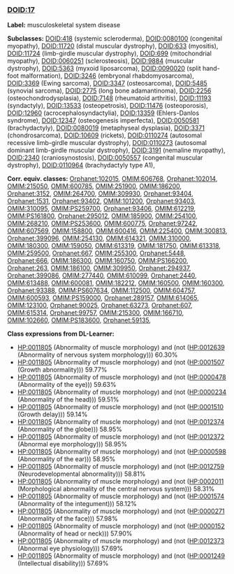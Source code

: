 
### [DOID:17](http://purl.obolibrary.org/obo/DOID_17)
**Label:** musculoskeletal system disease

**Subclasses:** [DOID:418](http://purl.obolibrary.org/obo/DOID_418) (systemic scleroderma), [DOID:0080100](http://purl.obolibrary.org/obo/DOID_0080100) (congenital myopathy), [DOID:11720](http://purl.obolibrary.org/obo/DOID_11720) (distal muscular dystrophy), [DOID:633](http://purl.obolibrary.org/obo/DOID_633) (myositis), [DOID:11724](http://purl.obolibrary.org/obo/DOID_11724) (limb-girdle muscular dystrophy), [DOID:699](http://purl.obolibrary.org/obo/DOID_699) (mitochondrial myopathy), [DOID:0060251](http://purl.obolibrary.org/obo/DOID_0060251) (sclerosteosis), [DOID:9884](http://purl.obolibrary.org/obo/DOID_9884) (muscular dystrophy), [DOID:5363](http://purl.obolibrary.org/obo/DOID_5363) (myxoid liposarcoma), [DOID:0090020](http://purl.obolibrary.org/obo/DOID_0090020) (split hand-foot malformation), [DOID:3246](http://purl.obolibrary.org/obo/DOID_3246) (embryonal rhabdomyosarcoma), [DOID:3369](http://purl.obolibrary.org/obo/DOID_3369) (Ewing sarcoma), [DOID:3347](http://purl.obolibrary.org/obo/DOID_3347) (osteosarcoma), [DOID:5485](http://purl.obolibrary.org/obo/DOID_5485) (synovial sarcoma), [DOID:2775](http://purl.obolibrary.org/obo/DOID_2775) (long bone adamantinoma), [DOID:2256](http://purl.obolibrary.org/obo/DOID_2256) (osteochondrodysplasia), [DOID:7148](http://purl.obolibrary.org/obo/DOID_7148) (rheumatoid arthritis), [DOID:11193](http://purl.obolibrary.org/obo/DOID_11193) (syndactyly), [DOID:13533](http://purl.obolibrary.org/obo/DOID_13533) (osteopetrosis), [DOID:11476](http://purl.obolibrary.org/obo/DOID_11476) (osteoporosis), [DOID:12960](http://purl.obolibrary.org/obo/DOID_12960) (acrocephalosyndactylia), [DOID:13359](http://purl.obolibrary.org/obo/DOID_13359) (Ehlers-Danlos syndrome), [DOID:12347](http://purl.obolibrary.org/obo/DOID_12347) (osteogenesis imperfecta), [DOID:0050581](http://purl.obolibrary.org/obo/DOID_0050581) (brachydactyly), [DOID:0080019](http://purl.obolibrary.org/obo/DOID_0080019) (metaphyseal dysplasia), [DOID:3371](http://purl.obolibrary.org/obo/DOID_3371) (chondrosarcoma), [DOID:10609](http://purl.obolibrary.org/obo/DOID_10609) (rickets), [DOID:0110274](http://purl.obolibrary.org/obo/DOID_0110274) (autosomal recessive limb-girdle muscular dystrophy), [DOID:0110273](http://purl.obolibrary.org/obo/DOID_0110273) (autosomal dominant limb-girdle muscular dystrophy), [DOID:3191](http://purl.obolibrary.org/obo/DOID_3191) (nemaline myopathy), [DOID:2340](http://purl.obolibrary.org/obo/DOID_2340) (craniosynostosis), [DOID:0050557](http://purl.obolibrary.org/obo/DOID_0050557) (congenital muscular dystrophy), [DOID:0110964](http://purl.obolibrary.org/obo/DOID_0110964) (brachydactyly type A1), 

**Corr. equiv. classes:** [Orphanet:102015](http://www.orpha.net/ORDO/Orphanet_102015), [OMIM:606768](http://purl.obolibrary.org/obo/OMIM_606768), [Orphanet:102014](http://www.orpha.net/ORDO/Orphanet_102014), [OMIM:215050](http://purl.obolibrary.org/obo/OMIM_215050), [OMIM:600785](http://purl.obolibrary.org/obo/OMIM_600785), [OMIM:251900](http://purl.obolibrary.org/obo/OMIM_251900), [OMIM:186200](http://purl.obolibrary.org/obo/OMIM_186200), [Orphanet:3152](http://www.orpha.net/ORDO/Orphanet_3152), [OMIM:264700](http://purl.obolibrary.org/obo/OMIM_264700), [OMIM:309930](http://purl.obolibrary.org/obo/OMIM_309930), [Orphanet:93404](http://www.orpha.net/ORDO/Orphanet_93404), [Orphanet:1531](http://www.orpha.net/ORDO/Orphanet_1531), [Orphanet:93402](http://www.orpha.net/ORDO/Orphanet_93402), [OMIM:101200](http://purl.obolibrary.org/obo/OMIM_101200), [Orphanet:93403](http://www.orpha.net/ORDO/Orphanet_93403), [OMIM:310095](http://purl.obolibrary.org/obo/OMIM_310095), [OMIM:PS259700](http://purl.obolibrary.org/obo/OMIM_PS259700), [Orphanet:93406](http://www.orpha.net/ORDO/Orphanet_93406), [OMIM:612219](http://purl.obolibrary.org/obo/OMIM_612219), [OMIM:PS161800](http://purl.obolibrary.org/obo/OMIM_PS161800), [Orphanet:295012](http://www.orpha.net/ORDO/Orphanet_295012), [OMIM:185900](http://purl.obolibrary.org/obo/OMIM_185900), [OMIM:254100](http://purl.obolibrary.org/obo/OMIM_254100), [OMIM:268210](http://purl.obolibrary.org/obo/OMIM_268210), [OMIM:PS253600](http://purl.obolibrary.org/obo/OMIM_PS253600), [OMIM:600775](http://purl.obolibrary.org/obo/OMIM_600775), [Orphanet:97242](http://www.orpha.net/ORDO/Orphanet_97242), [OMIM:607569](http://purl.obolibrary.org/obo/OMIM_607569), [OMIM:158800](http://purl.obolibrary.org/obo/OMIM_158800), [OMIM:600416](http://purl.obolibrary.org/obo/OMIM_600416), [OMIM:225400](http://purl.obolibrary.org/obo/OMIM_225400), [OMIM:300813](http://purl.obolibrary.org/obo/OMIM_300813), [Orphanet:399096](http://www.orpha.net/ORDO/Orphanet_399096), [OMIM:254130](http://purl.obolibrary.org/obo/OMIM_254130), [OMIM:614321](http://purl.obolibrary.org/obo/OMIM_614321), [OMIM:310000](http://purl.obolibrary.org/obo/OMIM_310000), [OMIM:180300](http://purl.obolibrary.org/obo/OMIM_180300), [OMIM:159050](http://purl.obolibrary.org/obo/OMIM_159050), [OMIM:613319](http://purl.obolibrary.org/obo/OMIM_613319), [OMIM:181750](http://purl.obolibrary.org/obo/OMIM_181750), [OMIM:613318](http://purl.obolibrary.org/obo/OMIM_613318), [OMIM:259500](http://purl.obolibrary.org/obo/OMIM_259500), [Orphanet:667](http://www.orpha.net/ORDO/Orphanet_667), [OMIM:255300](http://purl.obolibrary.org/obo/OMIM_255300), [Orphanet:5448](http://www.orpha.net/ORDO/Orphanet_5448), [Orphanet:666](http://www.orpha.net/ORDO/Orphanet_666), [OMIM:186300](http://purl.obolibrary.org/obo/OMIM_186300), [OMIM:160750](http://purl.obolibrary.org/obo/OMIM_160750), [OMIM:PS166200](http://purl.obolibrary.org/obo/OMIM_PS166200), [Orphanet:263](http://www.orpha.net/ORDO/Orphanet_263), [OMIM:186100](http://purl.obolibrary.org/obo/OMIM_186100), [OMIM:309950](http://purl.obolibrary.org/obo/OMIM_309950), [Orphanet:294937](http://www.orpha.net/ORDO/Orphanet_294937), [Orphanet:399086](http://www.orpha.net/ORDO/Orphanet_399086), [OMIM:277440](http://purl.obolibrary.org/obo/OMIM_277440), [OMIM:610099](http://purl.obolibrary.org/obo/OMIM_610099), [Orphanet:2440](http://www.orpha.net/ORDO/Orphanet_2440), [OMIM:613488](http://purl.obolibrary.org/obo/OMIM_613488), [OMIM:600081](http://purl.obolibrary.org/obo/OMIM_600081), [OMIM:182212](http://purl.obolibrary.org/obo/OMIM_182212), [OMIM:160500](http://purl.obolibrary.org/obo/OMIM_160500), [OMIM:160300](http://purl.obolibrary.org/obo/OMIM_160300), [Orphanet:93388](http://www.orpha.net/ORDO/Orphanet_93388), [OMIM:PS607634](http://purl.obolibrary.org/obo/OMIM_PS607634), [OMIM:112500](http://purl.obolibrary.org/obo/OMIM_112500), [OMIM:604757](http://purl.obolibrary.org/obo/OMIM_604757), [OMIM:600593](http://purl.obolibrary.org/obo/OMIM_600593), [OMIM:PS159000](http://purl.obolibrary.org/obo/OMIM_PS159000), [Orphanet:289157](http://www.orpha.net/ORDO/Orphanet_289157), [OMIM:614065](http://purl.obolibrary.org/obo/OMIM_614065), [OMIM:123100](http://purl.obolibrary.org/obo/OMIM_123100), [Orphanet:90025](http://www.orpha.net/ORDO/Orphanet_90025), [Orphanet:63273](http://www.orpha.net/ORDO/Orphanet_63273), [Orphanet:607](http://www.orpha.net/ORDO/Orphanet_607), [OMIM:615314](http://purl.obolibrary.org/obo/OMIM_615314), [Orphanet:99757](http://www.orpha.net/ORDO/Orphanet_99757), [OMIM:215300](http://purl.obolibrary.org/obo/OMIM_215300), [OMIM:166710](http://purl.obolibrary.org/obo/OMIM_166710), [OMIM:102660](http://purl.obolibrary.org/obo/OMIM_102660), [OMIM:PS183600](http://purl.obolibrary.org/obo/OMIM_PS183600), [Orphanet:59135](http://www.orpha.net/ORDO/Orphanet_59135), 

**Class expressions from DL-Learner:**

- [HP:0011805](http://purl.obolibrary.org/obo/HP_0011805) (Abnormality of muscle morphology) and (not ([HP:0012639](http://purl.obolibrary.org/obo/HP_0012639) (Abnormality of nervous system morphology))) 60.30%
- [HP:0011805](http://purl.obolibrary.org/obo/HP_0011805) (Abnormality of muscle morphology) and (not ([HP:0001507](http://purl.obolibrary.org/obo/HP_0001507) (Growth abnormality))) 59.77%
- [HP:0011805](http://purl.obolibrary.org/obo/HP_0011805) (Abnormality of muscle morphology) and (not ([HP:0000478](http://purl.obolibrary.org/obo/HP_0000478) (Abnormality of the eye))) 59.63%
- [HP:0011805](http://purl.obolibrary.org/obo/HP_0011805) (Abnormality of muscle morphology) and (not ([HP:0000234](http://purl.obolibrary.org/obo/HP_0000234) (Abnormality of the head))) 59.51%
- [HP:0011805](http://purl.obolibrary.org/obo/HP_0011805) (Abnormality of muscle morphology) and (not ([HP:0001510](http://purl.obolibrary.org/obo/HP_0001510) (Growth delay))) 59.14%
- [HP:0011805](http://purl.obolibrary.org/obo/HP_0011805) (Abnormality of muscle morphology) and (not ([HP:0012374](http://purl.obolibrary.org/obo/HP_0012374) (Abnormality of the globe))) 58.95%
- [HP:0011805](http://purl.obolibrary.org/obo/HP_0011805) (Abnormality of muscle morphology) and (not ([HP:0012372](http://purl.obolibrary.org/obo/HP_0012372) (Abnormal eye morphology))) 58.95%
- [HP:0011805](http://purl.obolibrary.org/obo/HP_0011805) (Abnormality of muscle morphology) and (not ([HP:0000598](http://purl.obolibrary.org/obo/HP_0000598) (Abnormality of the ear))) 58.95%
- [HP:0011805](http://purl.obolibrary.org/obo/HP_0011805) (Abnormality of muscle morphology) and (not ([HP:0012759](http://purl.obolibrary.org/obo/HP_0012759) (Neurodevelopmental abnormality))) 58.81%
- [HP:0011805](http://purl.obolibrary.org/obo/HP_0011805) (Abnormality of muscle morphology) and (not ([HP:0002011](http://purl.obolibrary.org/obo/HP_0002011) (Morphological abnormality of the central nervous system))) 58.31%
- [HP:0011805](http://purl.obolibrary.org/obo/HP_0011805) (Abnormality of muscle morphology) and (not ([HP:0001574](http://purl.obolibrary.org/obo/HP_0001574) (Abnormality of the integument))) 58.12%
- [HP:0011805](http://purl.obolibrary.org/obo/HP_0011805) (Abnormality of muscle morphology) and (not ([HP:0000271](http://purl.obolibrary.org/obo/HP_0000271) (Abnormality of the face))) 57.98%
- [HP:0011805](http://purl.obolibrary.org/obo/HP_0011805) (Abnormality of muscle morphology) and (not ([HP:0000152](http://purl.obolibrary.org/obo/HP_0000152) (Abnormality of head or neck))) 57.90%
- [HP:0011805](http://purl.obolibrary.org/obo/HP_0011805) (Abnormality of muscle morphology) and (not ([HP:0012373](http://purl.obolibrary.org/obo/HP_0012373) (Abnormal eye physiology))) 57.69%
- [HP:0011805](http://purl.obolibrary.org/obo/HP_0011805) (Abnormality of muscle morphology) and (not ([HP:0001249](http://purl.obolibrary.org/obo/HP_0001249) (Intellectual disability))) 57.69%


